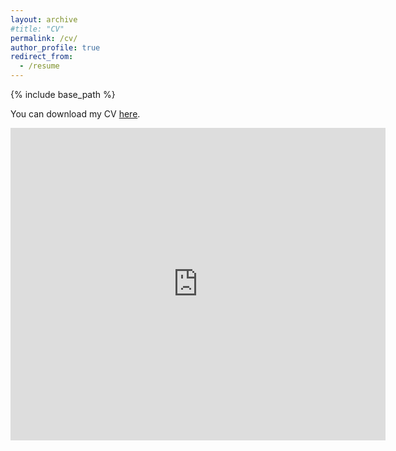 ```yaml
---
layout: archive
#title: "CV"
permalink: /cv/
author_profile: true
redirect_from:
  - /resume
---
```


{% include base_path %}

You can download my CV [here](/files/Murad_Zeynalli_CV.pdf). 

<embed src="https://mzeynalli.github.io/files/Murad_Zeynalli_CV.pdf" type="application/pdf" width="600px" height="500px" />

<!-- Publications
======
  <ul>{% for post in site.publications %}
    {% include archive-single-cv.html %}
  {% endfor %}</ul> -->
  
<!-- Talks
======
  <ul>{% for post in site.talks %}
    {% include archive-single-talk-cv.html %}
  {% endfor %}</ul> -->
  



<!-- Service and leadership
======
* Currently signed in to 43 different slack teams -->
